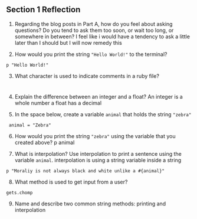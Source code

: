 ## Section 1 Reflection

1. Regarding the blog posts in Part A, how do you feel about asking questions? Do you tend to ask them too soon, or wait too long, or somewhere in between?
I feel like i would have a tendency to ask a little later than I should but I will now remedy this

2. How would you print the string `"Hello World!"` to the terminal?
```
p "Hello World!"
```
3. What character is used to indicate comments in a ruby file?
#

4. Explain the difference between an integer and a float?
An integer is a whole number a float has a decimal

5. In the space below, create a variable `animal` that holds the string `"zebra"`
```
 animal = "Zebra"
```
6. How would you print the string `"zebra"` using the variable that you created above?
p animal

7. What is interpolation? Use interpolation to print a sentence using the variable `animal`.
interpolation is using a string variable inside a string
```
p "Moraliy is not always black and white unlike a #{animal}"
```
8. What method is used to get input from a user?
```
gets.chomp
```

9. Name and describe two common string methods:
printing and interpolation
